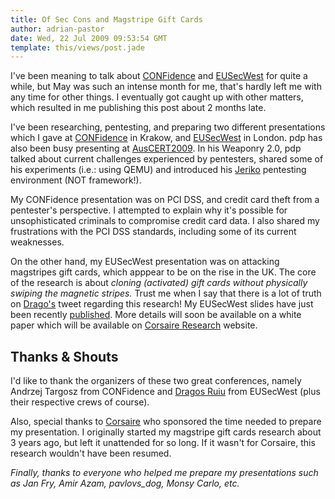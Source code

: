 ```yaml
---
title: Of Sec Cons and Magstripe Gift Cards
author: adrian-pastor
date: Wed, 22 Jul 2009 09:53:54 GMT
template: this/views/post.jade
---
```


I've been meaning to talk about [CONFidence](http://2009.confidence.org.pl/lang-pref/en/) and [EUSecWest](http://eusecwest.com/) for quite a while, but May was such an intense month for me, that's hardly left me with any time for other things. I eventually got caught up with other matters, which resulted in me publishing this post about 2 months late.

I've been researching, pentesting, and preparing two different presentations which I gave at [CONFidence](http://2009.confidence.org.pl/prelegenci/adrian-pastor) in Krakow, and [EUSecWest](http://eusecwest.com/agenda.html) in London. pdp has also been busy presenting at [AusCERT2009](http://conference.auscert.org.au/conf2009/presenter.php?presenter_id=P_P). In his Weaponry 2.0, pdp talked about current challenges experienced by pentesters, shared some of his experiments (i.e.: using QEMU) and introduced his [Jeriko](/blog/jeriko-group-and-source-code-repository/) pentesting environment (NOT framework!).

My CONFidence presentation was on PCI DSS, and credit card theft from a pentester's perspective. I attempted to explain why it's possible for unsophisticated criminals to compromise credit card data. I also shared my frustrations with the PCI DSS standards, including some of its current weaknesses.

On the other hand, my EUSecWest presentation was on attacking magstripes gift cards, which apppear to be on the rise in the UK. The core of the research is about _cloning (activated) gift cards without physically swiping the magnetic stripes._ Trust me when I say that there is a lot of truth on [Drago's](http://twitter.com/dragosr/status/1949951235) tweet regarding this research! My EUSecWest slides have just been recently [published](http://research.corsaire.com/presentations/). More details will soon be available on a white paper which will be available on [Corsaire Research](http://research.corsaire.com/) website.

## Thanks & Shouts

I'd like to thank the organizers of these two great conferences, namely Andrzej Targosz from CONFidence and [Dragos Ruiu](http://twitter.com/dragosr) from EUSecWest (plus their respective crews of course).

Also, special thanks to [Corsaire](http://www.corsaire.com/) who sponsored the time needed to prepare my presentation. I originally started my magstripe gift cards research about 3 years ago, but left it unattended for so long. If it wasn't for Corsaire, this research wouldn't have been resumed.

_Finally, thanks to everyone who helped me prepare my presentations such as Jan Fry, Amir Azam, pavlovs_dog, Monsy Carlo, etc._
